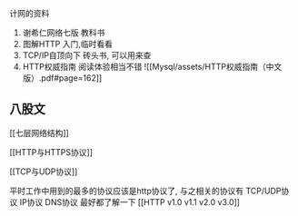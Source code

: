 计网的资料
1. 谢希仁网络七版    教科书
2. 图解HTTP    入门,临时看看
3. TCP/IP自顶向下    砖头书, 可以用来查
4. HTTP权威指南  阅读体验相当不错
![[Mysql/assets/HTTP权威指南（中文版）.pdf#page=162]]

## 八股文

[[七层网络结构]]

[[HTTP与HTTPS协议]]

[[TCP与UDP协议]]

平时工作中用到的最多的协议应该是http协议了, 与之相关的协议有  TCP/UDP协议 IP协议 DNS协议  最好都了解一下
[[HTTP v1.0 v1.1 v2.0 v3.0]]